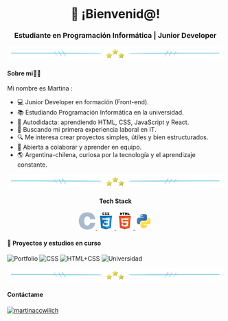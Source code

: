 
<!--<a href="#english_presentation">EN version</a> -->

<div align="center">

<h1>👋 ¡Bienvenid@!</h1>

<h3>Estudiante en Programación Informática | Junior Developer</h3>

<p align="center">
  <img src="./assets/divisor.png" alt="divisor" width="500"/>
</p>


</div>

<!-- sobre mi -->
<div id="sobre-mi">
<h4>Sobre mi🙋‍♀️</h4>
<p>Mi nombre es Martina :</p>
<ul>
    <li>💻 Junior Developer en formación (Front-end).  </li>
    <li> 📚 Estudiando Programación Informática en la universidad.</li>
    <li>🌱 Autodidacta: aprendiendo HTML, CSS, JavaScript y React.  </li>
    <li>🚀 Buscando mi primera experiencia laboral en IT. </li>
    <li>🔍 Me interesa crear proyectos simples, útiles y bien estructurados. </li>
    <li>🤝 Abierta a colaborar y aprender en equipo. </li>
    <li>🌎 Argentina-chilena, curiosa por la tecnología y el aprendizaje constante. </li>
</ul>

<p align="center">
  <img src="./assets/divisor.png" alt="divisor" width="500"/>
</p>

</div>

<!-- tech stack -->
<div id="tech-stack" align="center">

<h4>Tech Stack </h4>

<p> 
<a href="https://www.cprogramming.com/" target="_blank" rel="noreferrer"> <img src="https://raw.githubusercontent.com/devicons/devicon/master/icons/c/c-original.svg" alt="c" width="40" height="40"/> </a> 
<a href="https://www.w3schools.com/css/" target="_blank" rel="noreferrer"> <img src="https://raw.githubusercontent.com/devicons/devicon/master/icons/css3/css3-original-wordmark.svg" alt="css3" width="40" height="40"/> </a> 
<a href="https://www.w3.org/html/" target="_blank" rel="noreferrer"> <img src="https://raw.githubusercontent.com/devicons/devicon/master/icons/html5/html5-original-wordmark.svg" alt="html5" width="40" height="40"/> </a> 
<a href="https://www.python.org" target="_blank" rel="noreferrer"> <img src="https://raw.githubusercontent.com/devicons/devicon/master/icons/python/python-original.svg" alt="python" width="40" height="40"/> </a> 
</p>

</div>

<h4>🚀 Proyectos y estudios en curso</h4>

![Portfolio](https://img.shields.io/badge/Proyecto-Portfolio-blue?style=flat-square)
![CSS](https://img.shields.io/badge/Estudio-CSS-2965f1?logo=css3&logoColor=white)
![HTML+CSS](https://img.shields.io/badge/Practicando-HTML%20%2B%20CSS-e34f26?logo=html5&logoColor=white)
![Universidad](https://img.shields.io/badge/Cursando-Programación%20Informática-orange)

<!--START_SECTION:waka-->
<!--END_SECTION:waka-->

<div id="contact">
<p align="center">
  <img src="./assets/divisor.png" alt="divisor" width="500"/>
</p>

<h4>Contáctame</h4>
<p align="left">
<a href="https://linkedin.com/in/martinaccwilich" target="blank"><img align="center" src="https://raw.githubusercontent.com/rahuldkjain/github-profile-readme-generator/master/src/images/icons/Social/linked-in-alt.svg" alt="martinaccwilich" height="30" width="40" /></a>

</p>


</div>







